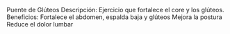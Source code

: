 Puente de Glúteos
Descripción:
Ejercicio que fortalece el core y los glúteos.
Beneficios:
Fortalece el abdomen, espalda baja y glúteos
Mejora la postura
Reduce el dolor lumbar
